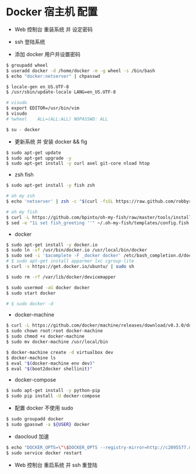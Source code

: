 # Docker 宿主机 配置

* Web 控制台 重装系统 并 设定密码
* ssh 登陆系统


* 添加 docker 用户并设置密码

```bash
$ groupadd wheel
$ useradd docker -d /home/docker -m -g wheel -s /bin/bash
$ echo "docker:netserver" | chpasswd

$ locale-gen en_US.UTF-8
$ /usr/sbin/update-locale LANG=en_US.UTF-8

# visudo
$ export EDITOR=/usr/bin/vim
$ visudo
# %wheel	ALL=(ALL:ALL) NOPASSWD: ALL

$ su - docker
```

* 更新系统 并 安装 docker && fig

```bash
$ sudo apt-get update
$ sudo apt-get upgrade -y
$ sudo apt-get install -y curl axel git-core nload htop
```

* zsh fish

```bash
$ sudo apt-get install -y fish zsh

# oh my zsh
$ echo 'netserver' | zsh -c "$(curl -fsSL https://raw.github.com/robbyrussell/oh-my-zsh/master/tools/install.sh)"

# oh my fish
$ curl -L https://github.com/bpinto/oh-my-fish/raw/master/tools/install.fish | fish
$ sed -e "1i set fish_greeting ''" ~/.oh-my-fish/templates/config.fish > ~/.config/fish/config.fish
```

* docker

```bash
$ sudo apt-get install -y docker.io
$ sudo ln -sf /usr/bin/docker.io /usr/local/bin/docker
$ sudo sed -i '$acomplete -F _docker docker' /etc/bash_completion.d/docker.io
# $ sudo apt-get install apparmor lxc cgroup-lite
$ curl -s https://get.docker.io/ubuntu/ | sudo sh

$ sudo rm -rf /var/lib/docker/devicemapper

$ sudo usermod -aG docker docker
$ sudo start docker

# $ sudo docker -d
```

* docker-machine

```bash
$ curl -L https://github.com/docker/machine/releases/download/v0.3.0/docker-machine_linux-amd64 > docker-machine
$ sudo chown root:root docker-machine
$ sudo chmod +x docker-machine
$ sudo mv docker-machine /usr/local/bin

$ docker-machine create -d virtualbox dev
$ docker-machine ls
$ eval "$(docker-machine env dev)"
$ eval "$(boot2docker shellinit)"
```

* docker-compose

```bash
$ sudo apt-get install -y python-pip
$ sudo pip install -U docker-compose
```

* 配置 docker 不使用 sudo

```bash
$ sudo groupadd docker
$ sudo gpasswd -a ${USER} docker
```

* daocloud 加速

```bash
$ echo "DOCKER_OPTS=\"\$DOCKER_OPTS --registry-mirror=http://c2095577.m.daocloud.io\"" | sudo tee -a /etc/default/docker
$ sudo service docker restart
```

* Web 控制台 重启系统 并 ssh 重登陆
